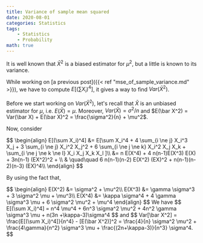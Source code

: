 ```yaml
---
title: Variance of sample mean squared
date: 2020-08-01
categories: Statistics
tags: 
    - Statistics
    - Probability
math: true
---
```



It is well known that $\bar X^2$ is a biased estimator for $\mu^2$, but a little is known to its variance.

While working on [a previous post]({{< ref "mse_of_sample_variance.md" >}}), we have to compute $E[(\sum X_i)^4]$, it gives a way to find $Var(\bar X^2)$.

Before we start working on $Var(\bar X^2)$, let's recall that $\bar X$ is an unbiased estimator for $\mu$, i.e. $E(\bar X) = \mu$. Moreover, $Var(\bar X) = \sigma^2/n$ and $E(\bar X^2) = Var(\bar X) + E(\bar X)^2 = \frac{\sigma^2}{n} + \mu^2$.

Now, consider 

<span>
$$
\begin{align}
E[(\sum X_i)^4] &= E[\sum X_i^4 + 4 \sum_{i \ne j} X_i^3 X_j + 3 \sum_{i \ne j} X_i^2 X_j^2 + 6 \sum_{i \ne j \ne k} X_i^2 X_j X_k +  \sum_{i \ne j \ne k \ne l} X_i X_j X_k X_l ]\\
&= n E(X^4) + 4 n(n-1)E(X^3) E(X) + 3n(n-1) (EX^2)^2 + \\
 & \quad\quad  6 n(n-1)(n-2) E(X^2) (EX)^2 + n(n-1)(n-2)(n-3) (EX)^4\\
\end{align}
$$
</span>

By using the fact that,

<span>
$$
\begin{align}
E(X^2) &= \sigma^2 + \mu^2\\
E(X^3) &= \gamma \sigma^3 + 3 \sigma^2 \mu + \mu^3\\
E(X^4) &= \kappa \sigma^4 + 4 \gamma \sigma^3 \mu + 6 \sigma^2 \mu^2 + \mu^4
\end{align}
$$
</span>
We have
<span>
$$
E[(\sum X_i)^4] = n^4 \mu^4 + 6n^3 \sigma^2 \mu^2 + 4n^2 \gamma \sigma^3 \mu + n(3n +\kappa-3)\sigma^4
$$
<span>
and
<span>
$$
Var[\bar X^2] = \frac{E[(\sum X_i)^4]}{n^4} - [E(\bar X^2)]^2 = \frac{4}{n} \sigma^2 \mu^2 + \frac{4\gamma}{n^2} \sigma^3 \mu + \frac{(2n+\kappa-3)}{n^3} \sigma^4.
$$
<span>